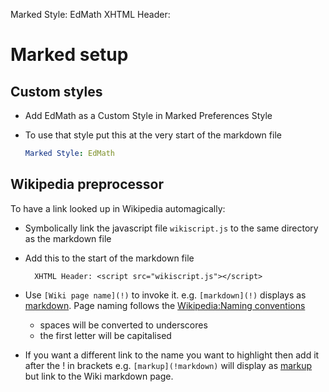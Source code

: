 Marked Style: EdMath
XHTML Header: <script src="wikiscript.js"></script>

Marked setup
============

Custom styles
-------------
* Add EdMath as a Custom Style in Marked Preferences Style

* To use that style put  this at the very start of the markdown file

	~~~yaml
	Marked Style: EdMath
	~~~


Wikipedia preprocessor
----------------------

To have a link looked up in Wikipedia automagically:

* Symbolically link the javascript file `wikiscript.js` to the same directory as the markdown file

* Add this to the start of the markdown file

		XHTML Header: <script src="wikiscript.js"></script>

* Use `[Wiki page name](!)` to invoke it. e.g. `[markdown](!)` displays as [markdown](!).  Page naming follows the [Wikipedia:Naming conventions](!)

	* spaces will be converted to underscores
	* the first letter will be capitalised

* If you want a different link to the name you want to highlight then add it after the ! in brackets e.g. `[markup](!markdown)` will display as [markup](!markdown) but link to the Wiki markdown page.


